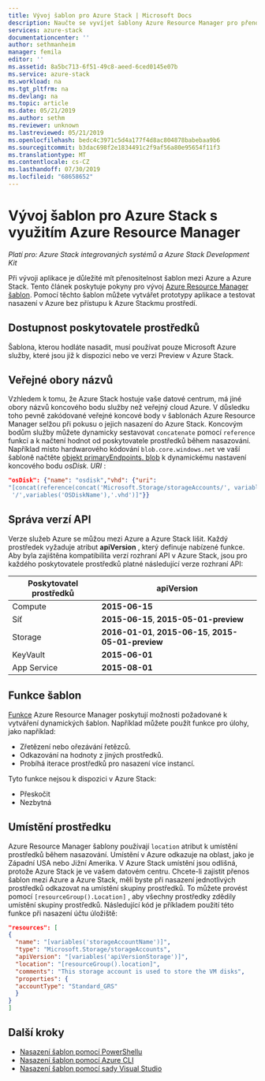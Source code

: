 ```yaml
---
title: Vývoj šablon pro Azure Stack | Microsoft Docs
description: Naučte se vyvíjet šablony Azure Resource Manager pro přenositelnost aplikací mezi Azure a Azure Stack.
services: azure-stack
documentationcenter: ''
author: sethmanheim
manager: femila
editor: ''
ms.assetid: 8a5bc713-6f51-49c8-aeed-6ced0145e07b
ms.service: azure-stack
ms.workload: na
ms.tgt_pltfrm: na
ms.devlang: na
ms.topic: article
ms.date: 05/21/2019
ms.author: sethm
ms.reviewer: unknown
ms.lastreviewed: 05/21/2019
ms.openlocfilehash: bedc4c3971c5d4a177f4d8ac804878babebaa9b6
ms.sourcegitcommit: b3dac698f2e1834491c2f9af56a80e95654f11f3
ms.translationtype: MT
ms.contentlocale: cs-CZ
ms.lasthandoff: 07/30/2019
ms.locfileid: "68658652"
---
```

# <a name="develop-templates-for-azure-stack-with-azure-resource-manager"></a>Vývoj šablon pro Azure Stack s využitím Azure Resource Manager

*Platí pro: Azure Stack integrovaných systémů a Azure Stack Development Kit*

Při vývoji aplikace je důležité mít přenositelnost šablon mezi Azure a Azure Stack. Tento článek poskytuje pokyny pro vývoj [Azure Resource Manager šablon](https://download.microsoft.com/download/E/A/4/EA4017B5-F2ED-449A-897E-BD92E42479CE/Getting_Started_With_Azure_Resource_Manager_white_paper_EN_US.pdf). Pomocí těchto šablon můžete vytvářet prototypy aplikace a testovat nasazení v Azure bez přístupu k Azure Stackmu prostředí.

## <a name="resource-provider-availability"></a>Dostupnost poskytovatele prostředků

Šablona, kterou hodláte nasadit, musí používat pouze Microsoft Azure služby, které jsou již k dispozici nebo ve verzi Preview v Azure Stack.

## <a name="public-namespaces"></a>Veřejné obory názvů

Vzhledem k tomu, že Azure Stack hostuje vaše datové centrum, má jiné obory názvů koncového bodu služby než veřejný cloud Azure. V důsledku toho pevně zakódované veřejné koncové body v šablonách Azure Resource Manager selžou při pokusu o jejich nasazení do Azure Stack. Koncovým bodům služby můžete dynamicky sestavovat `concatenate` pomocí `reference` funkcí a k načtení hodnot od poskytovatele prostředků během nasazování. Například místo hardwarového kódování `blob.core.windows.net` ve vaší šabloně načtěte [objekt primaryEndpoints. blob](https://github.com/Azure/AzureStack-QuickStart-Templates/blob/master/101-vm-windows-create/azuredeploy.json#L175) k dynamickému nastavení koncového bodu *osDisk. URI* :

```json
"osDisk": {"name": "osdisk","vhd": {"uri":
"[concat(reference(concat('Microsoft.Storage/storageAccounts/', variables('storageAccountName')), '2015-06-15').primaryEndpoints.blob, variables('vmStorageAccountContainerName'),
 '/',variables('OSDiskName'),'.vhd')]"}}
```

## <a name="api-versioning"></a>Správa verzí API

Verze služeb Azure se můžou mezi Azure a Azure Stack lišit. Každý prostředek vyžaduje atribut **apiVersion** , který definuje nabízené funkce. Aby byla zajištěna kompatibilita verzí rozhraní API v Azure Stack, jsou pro každého poskytovatele prostředků platné následující verze rozhraní API:

| Poskytovatel prostředků | apiVersion |
| --- | --- |
| Compute |**2015-06-15** |
| Síť |**2015-06-15**, **2015-05-01-preview** |
| Storage |**2016-01-01**, **2015-06-15**, **2015-05-01-preview** |
| KeyVault | **2015-06-01** |
| App Service |**2015-08-01** |

## <a name="template-functions"></a>Funkce šablon

[Funkce](/azure/azure-resource-manager/resource-group-template-functions) Azure Resource Manager poskytují možnosti požadované k vytváření dynamických šablon. Například můžete použít funkce pro úlohy, jako například:

* Zřetězení nebo ořezávání řetězců.
* Odkazování na hodnoty z jiných prostředků.
* Probíhá iterace prostředků pro nasazení více instancí.

Tyto funkce nejsou k dispozici v Azure Stack:

* Přeskočit
* Nezbytná

## <a name="resource-location"></a>Umístění prostředku

Azure Resource Manager šablony používají `location` atribut k umístění prostředků během nasazování. Umístění v Azure odkazuje na oblast, jako je Západní USA nebo Jižní Amerika. V Azure Stack umístění jsou odlišná, protože Azure Stack je ve vašem datovém centru. Chcete-li zajistit přenos šablon mezi Azure a Azure Stack, měli byste při nasazení jednotlivých prostředků odkazovat na umístění skupiny prostředků. To můžete provést pomocí `[resourceGroup().Location]` , aby všechny prostředky zdědily umístění skupiny prostředků. Následující kód je příkladem použití této funkce při nasazení účtu úložiště:

```json
"resources": [
{
  "name": "[variables('storageAccountName')]",
  "type": "Microsoft.Storage/storageAccounts",
  "apiVersion": "[variables('apiVersionStorage')]",
  "location": "[resourceGroup().location]",
  "comments": "This storage account is used to store the VM disks",
  "properties": {
  "accountType": "Standard_GRS"
  }
}
]
```

## <a name="next-steps"></a>Další kroky

* [Nasazení šablon pomocí PowerShellu](azure-stack-deploy-template-powershell.md)
* [Nasazení šablon pomocí Azure CLI](azure-stack-deploy-template-command-line.md)
* [Nasazení šablon pomocí sady Visual Studio](azure-stack-deploy-template-visual-studio.md)
